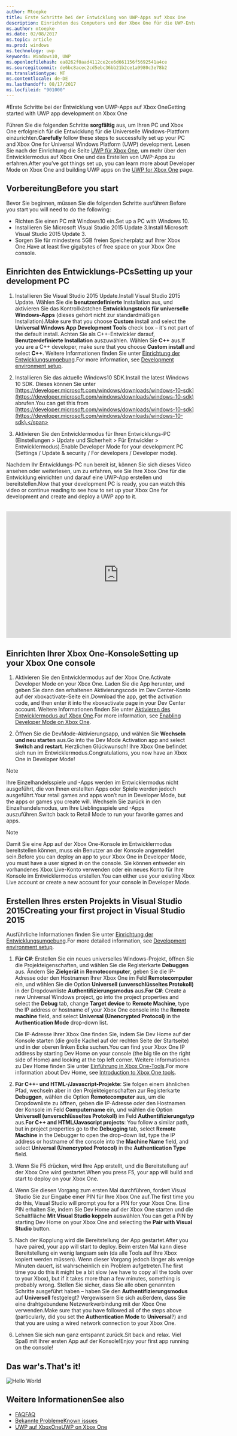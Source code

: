 ```yaml
---
author: Mtoepke
title: Erste Schritte bei der Entwicklung von UWP-Apps auf Xbox One
description: Einrichten des Computers und der Xbox One für die UWP-Entwicklung
ms.author: mtoepke
ms.date: 02/08/2017
ms.topic: article
ms.prod: windows
ms.technology: uwp
keywords: Windows10, UWP
ms.openlocfilehash: ea8262f0aad4112ce2ce6d661156f5692541a4ce
ms.sourcegitcommit: de6bc8acec2cd5ebc36bb21b2ce1a9980c3e78b2
ms.translationtype: MT
ms.contentlocale: de-DE
ms.lasthandoff: 08/17/2017
ms.locfileid: "901000"
---
```

#<a name="getting-started-with-uwp-app-development-on-xbox-one"></a><span data-ttu-id="f7210-104">Erste Schritte bei der Entwicklung von UWP-Apps auf Xbox One</span><span class="sxs-lookup"><span data-stu-id="f7210-104">Getting started with UWP app development on Xbox One</span></span>

<span data-ttu-id="f7210-105">Führen Sie die folgenden Schritte **sorgfältig** aus, um Ihren PC und Xbox One erfolgreich für die Entwicklung für die Universelle Windows-Plattform einzurichten.</span><span class="sxs-lookup"><span data-stu-id="f7210-105">**Carefully** follow these steps to successfully set up your PC and Xbox One for Universal Windows Platform (UWP) development.</span></span> <span data-ttu-id="f7210-106">Lesen Sie nach der Einrichtung die Seite [UWP für Xbox One](index.md), um mehr über den Entwicklermodus auf Xbox One und das Erstellen von UWP-Apps zu erfahren.</span><span class="sxs-lookup"><span data-stu-id="f7210-106">After you’ve got things set up, you can learn more about Developer Mode on Xbox One and building UWP apps on the [UWP for Xbox One](index.md) page.</span></span> 

## <a name="before-you-start"></a><span data-ttu-id="f7210-107">Vorbereitung</span><span class="sxs-lookup"><span data-stu-id="f7210-107">Before you start</span></span>
<span data-ttu-id="f7210-108">Bevor Sie beginnen, müssen Sie die folgenden Schritte ausführen:</span><span class="sxs-lookup"><span data-stu-id="f7210-108">Before you start you will need to do the following:</span></span>
-   <span data-ttu-id="f7210-109">Richten Sie einen PC mit Windows10 ein.</span><span class="sxs-lookup"><span data-stu-id="f7210-109">Set up a PC with Windows 10.</span></span>
-   <span data-ttu-id="f7210-110">Installieren Sie Microsoft Visual Studio 2015 Update 3.</span><span class="sxs-lookup"><span data-stu-id="f7210-110">Install Microsoft Visual Studio 2015 Update 3.</span></span>
- <span data-ttu-id="f7210-111">Sorgen Sie für mindestens 5GB freien Speicherplatz auf Ihrer Xbox One.</span><span class="sxs-lookup"><span data-stu-id="f7210-111">Have at least five gigabytes of free space on your Xbox One console.</span></span>

## <a name="setting-up-your-development-pc"></a><span data-ttu-id="f7210-112">Einrichten des Entwicklungs-PCs</span><span class="sxs-lookup"><span data-stu-id="f7210-112">Setting up your development PC</span></span>
1.  <span data-ttu-id="f7210-113">Installieren Sie Visual Studio 2015 Update.</span><span class="sxs-lookup"><span data-stu-id="f7210-113">Install Visual Studio 2015 Update.</span></span> <span data-ttu-id="f7210-114">Wählen Sie die **benutzerdefinierte** Installation aus, und aktivieren Sie das Kontrollkästchen **Entwicklungstools für universelle Windows-Apps** (dieses gehört nicht zur standardmäßigen Installation).</span><span class="sxs-lookup"><span data-stu-id="f7210-114">Make sure that you choose **Custom** install and select the **Universal Windows App Development Tools** check box – it's not part of the default install.</span></span> <span data-ttu-id="f7210-115">Achten Sie als C++-Entwickler darauf, **Benutzerdefinierte Installation** auszuwählen. Wählen Sie **C++** aus.</span><span class="sxs-lookup"><span data-stu-id="f7210-115">If you are a C++ developer, make sure that you choose **Custom install** and select **C++**.</span></span> <span data-ttu-id="f7210-116">Weitere Informationen finden Sie unter [Einrichtung der Entwicklungsumgebung](development-environment-setup.md).</span><span class="sxs-lookup"><span data-stu-id="f7210-116">For more information, see [Development environment setup](development-environment-setup.md).</span></span> 

2.  <span data-ttu-id="f7210-117">Installieren Sie das aktuelle Windows10 SDK.</span><span class="sxs-lookup"><span data-stu-id="f7210-117">Install the latest Windows 10 SDK.</span></span> <span data-ttu-id="f7210-118">Dieses können Sie unter [https://developer.microsoft.com/windows/downloads/windows-10-sdk](https://developer.microsoft.com/windows/downloads/windows-10-sdk) abrufen.</span><span class="sxs-lookup"><span data-stu-id="f7210-118">You can get this from [https://developer.microsoft.com/windows/downloads/windows-10-sdk](https://developer.microsoft.com/windows/downloads/windows-10-sdk).</span></span>

3.  <span data-ttu-id="f7210-119">Aktivieren Sie den Entwicklermodus für Ihren Entwicklungs-PC (Einstellungen > Update und Sicherheit > Für Entwickler > Entwicklermodus).</span><span class="sxs-lookup"><span data-stu-id="f7210-119">Enable Developer Mode for your development PC (Settings / Update & security / For developers / Developer mode).</span></span>


<span data-ttu-id="f7210-120">Nachdem Ihr Entwicklungs-PC nun bereit ist, können Sie sich dieses Video ansehen oder weiterlesen, um zu erfahren, wie Sie Ihre Xbox One für die Entwicklung einrichten und darauf eine UWP-App erstellen und bereitstellen.</span><span class="sxs-lookup"><span data-stu-id="f7210-120">Now that your development PC is ready, you can watch this video or continue reading to see how to set up your Xbox One for development and create and deploy a UWP app to it.</span></span>
</br>
</br>
<iframe src="https://channel9.msdn.com/Events/Xbox/App-Dev-on-Xbox/Get-started-with-App-Dev-on-Xbox/player#time=51s:paused" width="600" height="338"  allowFullScreen frameBorder="0"></iframe>

## <a name="setting-up-your-xbox-one-console"></a><span data-ttu-id="f7210-121">Einrichten Ihrer Xbox One-Konsole</span><span class="sxs-lookup"><span data-stu-id="f7210-121">Setting up your Xbox One console</span></span>

1.  <span data-ttu-id="f7210-122">Aktivieren Sie den Entwicklermodus auf der Xbox One.</span><span class="sxs-lookup"><span data-stu-id="f7210-122">Activate Developer Mode on your Xbox One.</span></span> <span data-ttu-id="f7210-123">Laden Sie die App herunter, und geben Sie dann den erhaltenen Aktivierungscode im Dev Center-Konto auf der xboxactivate-Seite ein.</span><span class="sxs-lookup"><span data-stu-id="f7210-123">Download the app, get the activation code, and then enter it into the xboxactivate page in your Dev Center account.</span></span> <span data-ttu-id="f7210-124">Weitere Informationen finden Sie unter [Aktivieren des Entwicklermodus auf Xbox One](devkit-activation.md).</span><span class="sxs-lookup"><span data-stu-id="f7210-124">For more information, see [Enabling Developer Mode on Xbox One](devkit-activation.md).</span></span> 

2.  <span data-ttu-id="f7210-125">Öffnen Sie die DevMode-Aktivierungsapp, und wählen Sie **Wechseln und neu starten** aus.</span><span class="sxs-lookup"><span data-stu-id="f7210-125">Go into the Dev Mode Activation app and select **Switch and restart**.</span></span> <span data-ttu-id="f7210-126">Herzlichen Glückwunsch! Ihre Xbox One befindet sich nun im Entwicklermodus.</span><span class="sxs-lookup"><span data-stu-id="f7210-126">Congratulations, you now have an Xbox One in Developer Mode!</span></span>
  
  > [!NOTE]
  > <span data-ttu-id="f7210-127">Ihre Einzelhandelsspiele und -Apps werden im Entwicklermodus nicht ausgeführt, die von Ihnen erstellten Apps oder Spiele werden jedoch ausgeführt.</span><span class="sxs-lookup"><span data-stu-id="f7210-127">Your retail games and apps won’t run in Developer Mode, but the apps or games you create will.</span></span> <span data-ttu-id="f7210-128">Wechseln Sie zurück in den Einzelhandelsmodus, um Ihre Lieblingsspiele und -Apps auszuführen.</span><span class="sxs-lookup"><span data-stu-id="f7210-128">Switch back to Retail Mode to run your favorite games and apps.</span></span>
    
  > [!NOTE]
  > <span data-ttu-id="f7210-129">Damit Sie eine App auf der Xbox One-Konsole im Entwicklermodus bereitstellen können, muss ein Benutzer an der Konsole angemeldet sein.</span><span class="sxs-lookup"><span data-stu-id="f7210-129">Before you can deploy an app to your Xbox One in Developer Mode, you must have a user signed in on the console.</span></span> <span data-ttu-id="f7210-130">Sie können entweder ein vorhandenes Xbox Live-Konto verwenden oder ein neues Konto für Ihre Konsole im Entwicklermodus erstellen.</span><span class="sxs-lookup"><span data-stu-id="f7210-130">You can either use your existing Xbox Live account or create a new account for your console in Developer Mode.</span></span> 

## <a name="creating-your-first-project-in-visual-studio-2015"></a><span data-ttu-id="f7210-131">Erstellen Ihres ersten Projekts in Visual Studio 2015</span><span class="sxs-lookup"><span data-stu-id="f7210-131">Creating your first project in Visual Studio 2015</span></span>

<span data-ttu-id="f7210-132">Ausführliche Informationen finden Sie unter [Einrichtung der Entwicklungsumgebung](development-environment-setup.md).</span><span class="sxs-lookup"><span data-stu-id="f7210-132">For more detailed information, see [Development environment setup](development-environment-setup.md).</span></span>

1.  <span data-ttu-id="f7210-133">**Für C#**: Erstellen Sie ein neues universelles Windows-Projekt, öffnen Sie die Projekteigenschaften, und wählen Sie die Registerkarte **Debuggen** aus. Ändern Sie **Zielgerät** in **Remotecomputer**, geben Sie die IP-Adresse oder den Hostnamen Ihrer Xbox One im Feld **Remotecomputer** ein, und wählen Sie die Option **Universell (unverschlüsseltes Protokoll)** in der Dropdownliste **Authentifizierungsmodus** aus.</span><span class="sxs-lookup"><span data-stu-id="f7210-133">**For C#**: Create a new Universal Windows project, go into the project properties and select the **Debug** tab, change **Target device** to **Remote Machine**, type the IP address or hostname of your Xbox One console into the **Remote machine** field, and select **Universal (Unencrypted Protocol)** in the **Authentication Mode** drop-down list.</span></span>   

    <span data-ttu-id="f7210-134">Die IP-Adresse Ihrer Xbox One finden Sie, indem Sie Dev Home auf der Konsole starten (die große Kachel auf der rechten Seite der Startseite) und in der oberen linken Ecke suchen.</span><span class="sxs-lookup"><span data-stu-id="f7210-134">You can find your Xbox One IP address by starting Dev Home on your console (the big tile on the right side of Home) and looking at the top left corner.</span></span> <span data-ttu-id="f7210-135">Weitere Informationen zu Dev Home finden Sie unter [Einführung in Xbox One-Tools](introduction-to-xbox-tools.md).</span><span class="sxs-lookup"><span data-stu-id="f7210-135">For more information about Dev Home, see [Introduction to Xbox One tools](introduction-to-xbox-tools.md).</span></span>  

2.  <span data-ttu-id="f7210-136">**Für C++- und HTML-/Javascript-Projekte**: Sie folgen einem ähnlichen Pfad, wechseln aber in den Projekteigenschaften zur Registerkarte **Debuggen**, wählen die Option **Remotecomputer** aus, um die Dropdownliste zu öffnen, geben die IP-Adresse oder den Hostnamen der Konsole im Feld **Computername** ein, und wählen die Option **Universell (unverschlüsseltes Protokoll)** im Feld **Authentifizierungstyp** aus.</span><span class="sxs-lookup"><span data-stu-id="f7210-136">**For C++ and HTML/Javascript projects**:  You follow a similar path, but in project properties go to the **Debugging** tab, select **Remote Machine** in the Debugger to open the drop-down list, type the IP address or hostname of the console into the **Machine Name** field, and select **Universal (Unencrypted Protocol)** in the **Authentication Type** field.</span></span>
   
3.  <span data-ttu-id="f7210-137">Wenn Sie F5 drücken, wird Ihre App erstellt, und die Bereitstellung auf der Xbox One wird gestartet.</span><span class="sxs-lookup"><span data-stu-id="f7210-137">When you press F5, your app will build and start to deploy on your Xbox One.</span></span>
  
4.  <span data-ttu-id="f7210-138">Wenn Sie diesen Vorgang zum ersten Mal durchführen, fordert Visual Studio Sie zur Eingabe einer PIN für Ihre Xbox One auf.</span><span class="sxs-lookup"><span data-stu-id="f7210-138">The first time you do this, Visual Studio will prompt you for a PIN for your Xbox One.</span></span> <span data-ttu-id="f7210-139">Eine PIN erhalten Sie, indem Sie Dev Home auf der Xbox One starten und die Schaltfläche **Mit Visual Studio koppeln** auswählen.</span><span class="sxs-lookup"><span data-stu-id="f7210-139">You can get a PIN by starting Dev Home on your Xbox One and selecting the **Pair with Visual Studio** button.</span></span>
  
5.  <span data-ttu-id="f7210-140">Nach der Kopplung wird die Bereitstellung der App gestartet.</span><span class="sxs-lookup"><span data-stu-id="f7210-140">After you have paired, your app will start to deploy.</span></span> <span data-ttu-id="f7210-141">Beim ersten Mal kann diese Bereitstellung ein wenig langsam sein (da alle Tools auf Ihre Xbox kopiert werden müssen). Wenn dieser Vorgang jedoch länger als wenige Minuten dauert, ist wahrscheinlich ein Problem aufgetreten.</span><span class="sxs-lookup"><span data-stu-id="f7210-141">The first time you do this it might be a bit slow (we have to copy all the tools over to your Xbox), but if it takes more than a few minutes, something is probably wrong.</span></span> <span data-ttu-id="f7210-142">Stellen Sie sicher, dass Sie alle oben genannten Schritte ausgeführt haben – haben Sie den **Authentifizierungsmodus** auf **Universell** festgelegt? Vergewissern Sie sich außerdem, dass Sie eine drahtgebundene Netzwerkverbindung mit der Xbox One verwenden.</span><span class="sxs-lookup"><span data-stu-id="f7210-142">Make sure that you have followed all of the steps above (particularly, did you set the **Authentication Mode** to **Universal**?) and that you are using a wired network connection to your Xbox One.</span></span>  

6. <span data-ttu-id="f7210-143">Lehnen Sie sich nun ganz entspannt zurück.</span><span class="sxs-lookup"><span data-stu-id="f7210-143">Sit back and relax.</span></span> <span data-ttu-id="f7210-144">Viel Spaß mit Ihrer ersten App auf der Konsole!</span><span class="sxs-lookup"><span data-stu-id="f7210-144">Enjoy your first app running on the console!</span></span>  

## <a name="thats-it"></a><span data-ttu-id="f7210-145">Das war's.</span><span class="sxs-lookup"><span data-stu-id="f7210-145">That's it!</span></span>

![Hello World](images/getting-started-hello-world.png)

## <a name="see-also"></a><span data-ttu-id="f7210-147">Weitere Informationen</span><span class="sxs-lookup"><span data-stu-id="f7210-147">See also</span></span>  
- [<span data-ttu-id="f7210-148">FAQ</span><span class="sxs-lookup"><span data-stu-id="f7210-148">FAQ</span></span>](frequently-asked-questions.md)  
- [<span data-ttu-id="f7210-149">Bekannte Probleme</span><span class="sxs-lookup"><span data-stu-id="f7210-149">Known issues</span></span>](known-issues.md)
- [<span data-ttu-id="f7210-150">UWP auf XboxOne</span><span class="sxs-lookup"><span data-stu-id="f7210-150">UWP on Xbox One</span></span>](index.md) 
